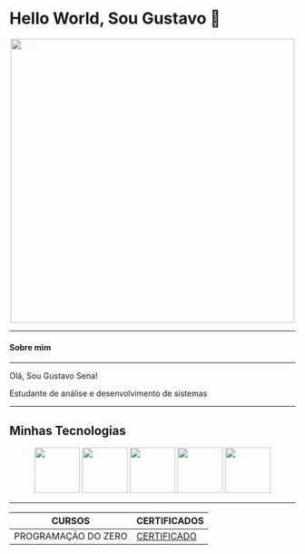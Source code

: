 

<p align="center"><h1>Hello World, Sou Gustavo 👋</h1></p>

<p align="center">
<img src="(https://media.tenor.com/GfSX-u7VGM4AAAAM/coding.gif" width="500px">
</p>

----------

#### Sobre mim
------------------
Olá, Sou Gustavo Sena!

Estudante de análise e desenvolvimento de sistemas

-------------
## Minhas Tecnologias

<p align="center">
<img src="https://cdn.jsdelivr.net/gh/devicons/devicon@latest/icons/html5/html5-original-wordmark.svg" width="80px"> <img src="https://cdn.jsdelivr.net/gh/devicons/devicon@latest/icons/css3/css3-original-wordmark.svg" width="80px"> <img src="https://cdn.jsdelivr.net/gh/devicons/devicon@latest/icons/javascript/javascript-plain.svg" width="80px"> <img src="https://cdn.jsdelivr.net/gh/devicons/devicon@latest/icons/typescript/typescript-original.svg" width="80px"> <img src="https://cdn.jsdelivr.net/gh/devicons/devicon@latest/icons/mysql/mysql-plain-wordmark.svg" width="80px">
</p>

---------

| CURSOS | CERTIFICADOS |
|----------|--------------|
| PROGRAMAÇÃO DO ZERO | [CERTIFICADO](https://hermes.dio.me/certificates/2706B1CF.pdf) 







<!--
**GuSena12/GuSena12** is a ✨ _special_ ✨ repository because its `README.md` (this file) appears on your GitHub profile.

Here are some ideas to get you started:

- 🔭 I’m currently working on ...
- 🌱 I’m currently learning ...
- 👯 I’m looking to collaborate on ...
- 🤔 I’m looking for help with ...
- 💬 Ask me about ...
- 📫 How to reach me: ...
- 😄 Pronouns: ...
- ⚡ Fun fact: ...
-->
